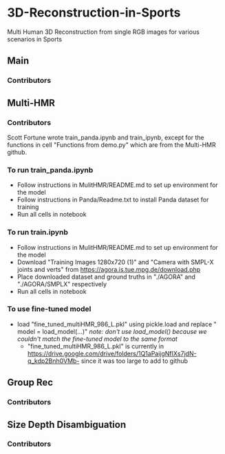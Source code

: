 # 3D-Reconstruction-in-Sports
Multi Human 3D Reconstruction from single RGB images for various scenarios in Sports

## Main

### Contributors

## Multi-HMR

### Contributors

Scott Fortune wrote train_panda.ipynb and train_ipynb, except for the functions in cell "Functions from demo.py" which are from the Multi-HMR github.

### To run train_panda.ipynb

- Follow instructions in MulitHMR/README.md to set up environment for the model
- Follow instructions in Panda/Readme.txt to install Panda dataset for training
- Run all cells in notebook

### To run train.ipynb

- Follow instructions in MulitHMR/README.md to set up environment for the model
- Download "Training Images 1280x720 (1)" and "Camera with SMPL-X joints and verts" from https://agora.is.tue.mpg.de/download.php
- Place downloaded dataset and ground truths in "./AGORA" and "./AGORA/SMPLX" respectively
- Run all cells in notebook

### To use fine-tuned model

- load "fine_tuned_multiHMR_986_L.pkl" using pickle.load and replace " model = load_model(...)" *note: don't use load_model() because we couldn't match the fine-tuned model to the same format*
    - "fine_tuned_multiHMR_986_L.pkl" is currently in https://drive.google.com/drive/folders/1Q1aPaijgNfIXs7jdN-q_kdp2Bnh0VMb- since it was too large to add to github

## Group Rec

### Contributors

## Size Depth Disambiguation

### Contributors
